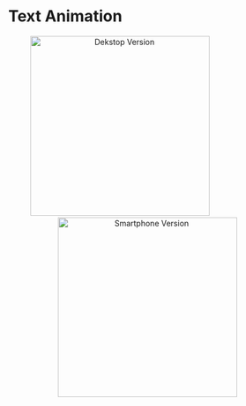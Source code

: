 # Text Animation
[//]: # (Add your gifs/images here:)
<div align="center">
  <img src="https://media0.giphy.com/media/ZaROiiZvsFmtdcgsVG/giphy.gif?cid=790b76112f1b131fb550ca40117a7bcac1fbccc80c9d4977&rid=giphy.gif&ct=g" alt="Dekstop Version" height="325">&nbsp&nbsp&nbsp&nbsp&nbsp&nbsp&nbsp&nbsp&nbsp&nbsp&nbsp&nbsp&nbsp&nbsp&nbsp&nbsp&nbsp&nbsp&nbsp&nbsp&nbsp&nbsp&nbsp&nbsp&nbsp
  <img src="https://media3.giphy.com/media/te5RcuGY7a67KnGdEd/giphy.gif?cid=790b761180910cdf9e6732d7c1db9281e843090889dbe2ff&rid=giphy.gif&ct=g" alt="Smartphone Version" height="325">
  
</div>
